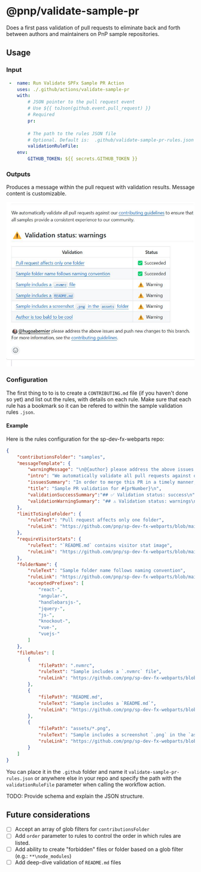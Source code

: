 # @pnp/validate-sample-pr

Does a first pass validation of pull requests to eliminate back and forth between authors and maintainers on PnP sample repositories.

## Usage

### Input

```yaml
 -  name: Run Validate SPFx Sample PR Action
    uses: ./.github/actions/validate-sample-pr
    with:
        # JSON pointer to the pull request event
        # Use ${{ toJson(github.event.pull_request) }}
        # Required
        pr: 

        # The path to the rules JSON file
        # Optional. Default is:  .github/validate-sample-pr-rules.json
        validationRuleFile:
    env:
        GITHUB_TOKEN: ${{ secrets.GITHUB_TOKEN }}
```

### Outputs

Produces a message within the pull request with validation results. Message content is customizable.

![Example of a validation message](image.png)

### Configuration

The first thing to to is to create a `CONTRIBUTING.md` file (if you haven't done so yet) and list out the rules, with details on each rule. Make sure that each rule has a bookmark so it can be refered to within the sample validation rules `.json`.

#### Example
Here is the rules configuration for the sp-dev-fx-webparts repo:

```json
{
    "contributionsFolder": "samples",
    "messageTemplate": {
        "warningMessage": "\n@{author} please address the above issues and push new changes to this branch.\nFor more information, see the [contribution guidance](https://github.com/pnp/sp-dev-fx-webparts/blob/main/CONTRIBUTING.md).\n",
        "intro": "We automatically validate all pull requests against our [contribution guidance](https://github.com/pnp/sp-dev-fx-webparts/blob/main/CONTRIBUTING.md) to ensure that all samples provide a consistent experience to our community.\n",
        "issuesSummary": "In order to merge this PR in a timely manner, the following criteria must be met:\n\n",
        "title": "Sample PR validation for #{prNumber}\n",
        "validationSuccessSummary":"## ✅ Validation status: success\n",
        "validationWarningSummary": "## ⚠️ Validation status: warnings\n"
    },
    "limitToSingleFolder": {
        "ruleText": "Pull request affects only one folder",
        "ruleLink": "https://github.com/pnp/sp-dev-fx-webparts/blob/main/CONTRIBUTING.md#typos-issues-bugs-and-contributions"
    },
    "requireVisitorStats": {
        "ruleText": "`README.md` contains visitor stat image",
        "ruleLink": "https://github.com/pnp/sp-dev-fx-webparts/blob/main/CONTRIBUTING.md#visitor-stats-image"
    },
    "folderName": {
        "ruleText": "Sample folder name follows naming convention",
        "ruleLink": "https://github.com/pnp/sp-dev-fx-webparts/blob/main/CONTRIBUTING.md#sample-folder",
        "acceptedPrefixes": [
            "react-", 
            "angular-", 
            "handlebarsjs-", 
            "jquery-", 
            "js-", 
            "knockout-", 
            "vue-", 
            "vuejs-"
        ]
    },
    "fileRules": [
        {
            "filePath": ".nvmrc",
            "ruleText": "Sample includes a `.nvmrc` file",
            "ruleLink": "https://github.com/pnp/sp-dev-fx-webparts/blob/main/CONTRIBUTING.md#nvmrc"
        },
        {
            "filePath": "README.md",
            "ruleText": "Sample includes a `README.md`",
            "ruleLink": "https://github.com/pnp/sp-dev-fx-webparts/blob/main/CONTRIBUTING.md#readmemd"
        },
        {
            "filePath": "assets/*.png",
            "ruleText": "Sample includes a screenshot `.png` in the `assets` folder",
            "ruleLink": "https://github.com/pnp/sp-dev-fx-webparts/blob/main/CONTRIBUTING.md#assets"
        }
    ]
}
```

You can place it in the `.github` folder and name it `validate-sample-pr-rules.json` or anywhere else in your repo and specify the path with the `validationRuleFile` parameter when calling the workflow action.

TODO: Provide schema and explain the JSON structure.

## Future considerations

- [ ] Accept an array of glob filters for `contributionsFolder`
- [ ] Add `order` parameter to rules to control the order in which rules are listed.
- [ ] Add ability to create "forbidden" files or folder based on a glob filter (e.g.: `**\node_modules`)
- [ ] Add deep-dive validation of `README.md` files